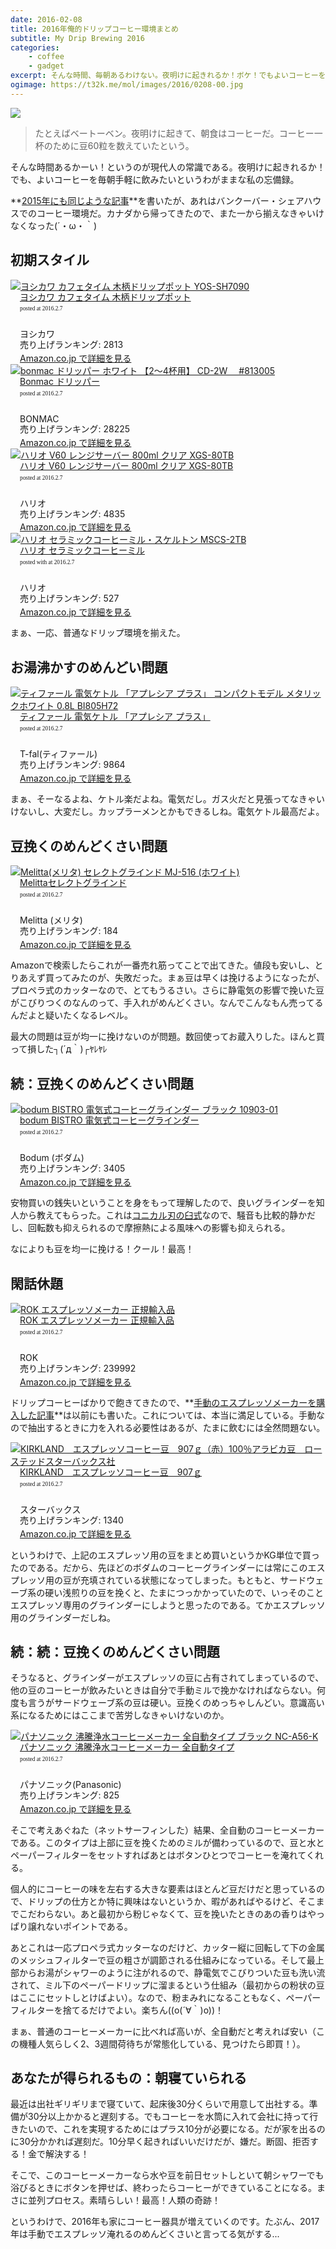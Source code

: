 ```yaml
---
date: 2016-02-08
title: 2016年俺的ドリップコーヒー環境まとめ
subtitle: My Drip Brewing 2016
categories: 
    - coffee
    - gadget
excerpt: そんな時間、毎朝あるわけない。夜明けに起きれるか！ボケ！でもよいコーヒーを毎朝手軽に飲みたいというわがままな私の実践。
ogimage: https://t32k.me/mol/images/2016/0208-00.jpg
---
```


![](/mol/images/2016/0208-00.jpg)

> たとえばベートーベン。夜明けに起きて、朝食はコーヒーだ。コーヒー一杯のために豆60粒を数えていたという。

そんな時間あるかーい！というのが現代人の常識である。夜明けに起きれるか！でも、よいコーヒーを毎朝手軽に飲みたいというわがままな私の忘備録。

**[2015年にも同じような記事](/mol/log/coffee-lovers/)**を書いたが、あれはバンクーバー・シェアハウスでのコーヒー環境だ。カナダから帰ってきたので、また一から揃えなきゃいけなくなった(´・ω・｀)

## 初期スタイル


<div class="azlink-box"><div class="azlink-image" style="float:left"><a href="http://www.amazon.co.jp/exec/obidos/ASIN/B000E5ZLQY/warikiru-22/" name="azlinklink" target="_blank"><img src="https://images-na.ssl-images-amazon.com/images/I/4115xLvHyuL._SL160_.jpg" alt="ヨシカワ カフェタイム 木柄ドリップポット YOS-SH7090" style="border:none" /></a></div><div class="azlink-info" style="float:left;margin-left:15px;line-height:120%"><div class="azlink-name" style="margin-bottom:10px;line-height:120%"><a href="http://www.amazon.co.jp/exec/obidos/ASIN/B000E5ZLQY/warikiru-22/" name="azlinklink" target="_blank">ヨシカワ カフェタイム 木柄ドリップポット</a><div class="azlink-powered-date" style="font-size:7pt;margin-top:5px;font-family:verdana;line-height:120%">posted at 2016.2.7</div></div><div class="azlink-detail"><br />ヨシカワ<br />売り上げランキング: 2813<br /></div><div class="azlink-link" style="margin-top:5px"><a href="http://www.amazon.co.jp/exec/obidos/ASIN/B000E5ZLQY/warikiru-22/" target="_blank">Amazon.co.jp で詳細を見る</a></div></div><div class="azlink-footer" style="clear:left"></div></div>

<div class="azlink-box"><div class="azlink-image" style="float:left"><a href="http://www.amazon.co.jp/exec/obidos/ASIN/B0050EOCXW/warikiru-22/" name="azlinklink" target="_blank"><img src="https://images-na.ssl-images-amazon.com/images/I/31wtbIFGlHL._SL160_.jpg" alt="bonmac ドリッパー ホワイト 【2～4杯用】 CD-2W　 #813005" style="border:none" /></a></div><div class="azlink-info" style="float:left;margin-left:15px;line-height:120%"><div class="azlink-name" style="margin-bottom:10px;line-height:120%"><a href="http://www.amazon.co.jp/exec/obidos/ASIN/B0050EOCXW/warikiru-22/" name="azlinklink" target="_blank">Bonmac ドリッパー</a><div class="azlink-powered-date" style="font-size:7pt;margin-top:5px;font-family:verdana;line-height:120%">posted at 2016.2.7</div></div><div class="azlink-detail"><br />BONMAC<br />売り上げランキング: 28225<br /></div><div class="azlink-link" style="margin-top:5px"><a href="http://www.amazon.co.jp/exec/obidos/ASIN/B0050EOCXW/warikiru-22/" target="_blank">Amazon.co.jp で詳細を見る</a></div></div><div class="azlink-footer" style="clear:left"></div></div>

<div class="azlink-box"><div class="azlink-image" style="float:left"><a href="http://www.amazon.co.jp/exec/obidos/ASIN/B000P4B4LU/warikiru-22/" name="azlinklink" target="_blank"><img src="https://images-na.ssl-images-amazon.com/images/I/414-r7wrUkL._SL160_.jpg" alt="ハリオ V60 レンジサーバー 800ml クリア XGS-80TB" style="border:none" /></a></div><div class="azlink-info" style="float:left;margin-left:15px;line-height:120%"><div class="azlink-name" style="margin-bottom:10px;line-height:120%"><a href="http://www.amazon.co.jp/exec/obidos/ASIN/B000P4B4LU/warikiru-22/" name="azlinklink" target="_blank">ハリオ V60 レンジサーバー 800ml クリア XGS-80TB</a><div class="azlink-powered-date" style="font-size:7pt;margin-top:5px;font-family:verdana;line-height:120%">posted at 2016.2.7</div></div><div class="azlink-detail"><br />ハリオ<br />売り上げランキング: 4835<br /></div><div class="azlink-link" style="margin-top:5px"><a href="http://www.amazon.co.jp/exec/obidos/ASIN/B000P4B4LU/warikiru-22/" target="_blank">Amazon.co.jp で詳細を見る</a></div></div><div class="azlink-footer" style="clear:left"></div></div>

<div class="azlink-box"><div class="azlink-image" style="float:left"><a href="http://www.amazon.co.jp/exec/obidos/ASIN/B001802PIQ/warikiru-22/" name="azlinklink" target="_blank"><img src="https://images-na.ssl-images-amazon.com/images/I/415JCWEK1sL._SL160_.jpg" alt="ハリオ セラミックコーヒーミル・スケルトン MSCS-2TB" style="border:none" /></a></div><div class="azlink-info" style="float:left;margin-left:15px;line-height:120%"><div class="azlink-name" style="margin-bottom:10px;line-height:120%"><a href="http://www.amazon.co.jp/exec/obidos/ASIN/B001802PIQ/warikiru-22/" name="azlinklink" target="_blank">ハリオ セラミックコーヒーミル</a><div class="azlink-powered-date" style="font-size:7pt;margin-top:5px;font-family:verdana;line-height:120%">posted with at 2016.2.7</div></div><div class="azlink-detail"><br />ハリオ<br />売り上げランキング: 527<br /></div><div class="azlink-link" style="margin-top:5px"><a href="http://www.amazon.co.jp/exec/obidos/ASIN/B001802PIQ/warikiru-22/" target="_blank">Amazon.co.jp で詳細を見る</a></div></div><div class="azlink-footer" style="clear:left"></div></div>

まぁ、一応、普通なドリップ環境を揃えた。

## お湯沸かすのめんどい問題

<div class="azlink-box"><div class="azlink-image" style="float:left"><a href="http://www.amazon.co.jp/exec/obidos/ASIN/B00LP0FEP0/warikiru-22/" name="azlinklink" target="_blank"><img src="https://images-na.ssl-images-amazon.com/images/I/41VA7U7ZKqL._SL160_.jpg" alt="ティファール 電気ケトル 「アプレシア プラス」 コンパクトモデル メタリックホワイト 0.8L BI805H72" style="border:none" /></a></div><div class="azlink-info" style="float:left;margin-left:15px;line-height:120%"><div class="azlink-name" style="margin-bottom:10px;line-height:120%"><a href="http://www.amazon.co.jp/exec/obidos/ASIN/B00LP0FEP0/warikiru-22/" name="azlinklink" target="_blank">ティファール 電気ケトル 「アプレシア プラス」</a><div class="azlink-powered-date" style="font-size:7pt;margin-top:5px;font-family:verdana;line-height:120%">posted at 2016.2.7</div></div><div class="azlink-detail"><br />T-fal(ティファール)<br />売り上げランキング: 9864<br /></div><div class="azlink-link" style="margin-top:5px"><a href="http://www.amazon.co.jp/exec/obidos/ASIN/B00LP0FEP0/warikiru-22/" target="_blank">Amazon.co.jp で詳細を見る</a></div></div><div class="azlink-footer" style="clear:left"></div></div>

まぁ、そーなるよね、ケトル楽だよね。電気だし。ガス火だと見張ってなきゃいけないし、大変だし。カップラーメンとかもできるしね。電気ケトル最高だよ。

## 豆挽くのめんどくさい問題

<div class="azlink-box"><div class="azlink-image" style="float:left"><a href="http://www.amazon.co.jp/exec/obidos/ASIN/B00068N40O/warikiru-22/" name="azlinklink" target="_blank"><img src="https://images-na.ssl-images-amazon.com/images/I/31HhZP1DdIL._SL160_.jpg" alt="Melitta(メリタ) セレクトグラインド MJ-516 (ホワイト)" style="border:none" /></a></div><div class="azlink-info" style="float:left;margin-left:15px;line-height:120%"><div class="azlink-name" style="margin-bottom:10px;line-height:120%"><a href="http://www.amazon.co.jp/exec/obidos/ASIN/B00068N40O/warikiru-22/" name="azlinklink" target="_blank">Melittaセレクトグラインド</a><div class="azlink-powered-date" style="font-size:7pt;margin-top:5px;font-family:verdana;line-height:120%">posted at 2016.2.7</div></div><div class="azlink-detail"><br />Melitta (メリタ)<br />売り上げランキング: 184<br /></div><div class="azlink-link" style="margin-top:5px"><a href="http://www.amazon.co.jp/exec/obidos/ASIN/B00068N40O/warikiru-22/" target="_blank">Amazon.co.jp で詳細を見る</a></div></div><div class="azlink-footer" style="clear:left"></div></div>

Amazonで検索したらこれが一番売れ筋ってことで出てきた。値段も安いし、とりあえず買ってみたのが、失敗だった。まぁ豆は早くは挽けるようになったが、プロペラ式のカッターなので、とてもうるさい。さらに静電気の影響で挽いた豆がこびりつくのなんのって、手入れがめんどくさい。なんでこんなもん売ってるんだよと疑いたくなるレベル。

最大の問題は豆が均一に挽けないのが問題。数回使ってお蔵入りした。ほんと買って損した┐(´д｀)┌ﾔﾚﾔﾚ

## 続：豆挽くのめんどくさい問題

<div class="azlink-box"><div class="azlink-image" style="float:left"><a href="http://www.amazon.co.jp/exec/obidos/ASIN/B005F2H7Z4/warikiru-22/" name="azlinklink" target="_blank"><img src="https://images-na.ssl-images-amazon.com/images/I/41yHVyqmAEL._SL160_.jpg" alt="bodum BISTRO 電気式コーヒーグラインダー ブラック 10903-01" style="border:none" /></a></div><div class="azlink-info" style="float:left;margin-left:15px;line-height:120%"><div class="azlink-name" style="margin-bottom:10px;line-height:120%"><a href="http://www.amazon.co.jp/exec/obidos/ASIN/B005F2H7Z4/warikiru-22/" name="azlinklink" target="_blank">bodum BISTRO 電気式コーヒーグラインダー </a><div class="azlink-powered-date" style="font-size:7pt;margin-top:5px;font-family:verdana;line-height:120%">posted at 2016.2.7</div></div><div class="azlink-detail"><br />Bodum (ボダム)<br />売り上げランキング: 3405<br /></div><div class="azlink-link" style="margin-top:5px"><a href="http://www.amazon.co.jp/exec/obidos/ASIN/B005F2H7Z4/warikiru-22/" target="_blank">Amazon.co.jp で詳細を見る</a></div></div><div class="azlink-footer" style="clear:left"></div></div>

安物買いの銭失いということを身をもって理解したので、良いグラインダーを知人から教えてもらった。これは[コニカル刃の臼式](http://cafict.com/make-coffee/grind-coffee-beans/electric-coffee-mill/)なので、騒音も比較的静かだし、回転数も抑えられるので摩擦熱による風味への影響も抑えられる。

なによりも豆を均一に挽ける！クール！最高！


## 閑話休題

<div class="azlink-box"><div class="azlink-image" style="float:left"><a href="http://www.amazon.co.jp/exec/obidos/ASIN/B00KXQF82G/warikiru-22/" name="azlinklink" target="_blank"><img src="https://images-na.ssl-images-amazon.com/images/I/512Mtr7T6pL._SL160_.jpg" alt="ROK エスプレッソメーカー 正規輸入品" style="border:none" /></a></div><div class="azlink-info" style="float:left;margin-left:15px;line-height:120%"><div class="azlink-name" style="margin-bottom:10px;line-height:120%"><a href="http://www.amazon.co.jp/exec/obidos/ASIN/B00KXQF82G/warikiru-22/" name="azlinklink" target="_blank">ROK エスプレッソメーカー 正規輸入品</a><div class="azlink-powered-date" style="font-size:7pt;margin-top:5px;font-family:verdana;line-height:120%">posted at 2016.2.7</div></div><div class="azlink-detail"><br />ROK<br />売り上げランキング: 239992<br /></div><div class="azlink-link" style="margin-top:5px"><a href="http://www.amazon.co.jp/exec/obidos/ASIN/B00KXQF82G/warikiru-22/" target="_blank">Amazon.co.jp で詳細を見る</a></div></div><div class="azlink-footer" style="clear:left"></div></div>

ドリップコーヒーばかりで飽きてきたので、**[手動のエスプレッソメーカーを購入した記事](/mol/log/rok-espresso-maker/)**は以前にも書いた。これについては、本当に満足している。手動なので抽出するときに力を入れる必要性はあるが、たまに飲むには全然問題ない。

<div class="azlink-box"><div class="azlink-image" style="float:left"><a href="http://www.amazon.co.jp/exec/obidos/ASIN/B003M71UUC/warikiru-22/" name="azlinklink" target="_blank"><img src="https://images-na.ssl-images-amazon.com/images/I/51bgWkVgXXL._SL160_.jpg" alt="KIRKLAND　エスプレッソコーヒー豆　907ｇ（赤）100％アラビカ豆　ローステッドスターバックス社" style="border:none" /></a></div><div class="azlink-info" style="float:left;margin-left:15px;line-height:120%"><div class="azlink-name" style="margin-bottom:10px;line-height:120%"><a href="http://www.amazon.co.jp/exec/obidos/ASIN/B003M71UUC/warikiru-22/" name="azlinklink" target="_blank">KIRKLAND　エスプレッソコーヒー豆　907ｇ</a><div class="azlink-powered-date" style="font-size:7pt;margin-top:5px;font-family:verdana;line-height:120%">posted at 2016.2.7</div></div><div class="azlink-detail"><br />スターバックス<br />売り上げランキング: 1340<br /></div><div class="azlink-link" style="margin-top:5px"><a href="http://www.amazon.co.jp/exec/obidos/ASIN/B003M71UUC/warikiru-22/" target="_blank">Amazon.co.jp で詳細を見る</a></div></div><div class="azlink-footer" style="clear:left"></div></div>

というわけで、上記のエスプレッソ用の豆をまとめ買いというかKG単位で買ったのである。だから、先ほどのボダムのコーヒーグラインダーには常にこのエスプレッソ用の豆が充填されている状態になってしまった。もともと、サードウェーブ系の硬い浅煎りの豆を挽くと、たまにつっかかっていたので、いっそのことエスプレッソ専用のグラインダーにしようと思ったのである。てかエスプレッソ用のグラインダーだしね。

## 続：続：豆挽くのめんどくさい問題

そうなると、グラインダーがエスプレッソの豆に占有されてしまっているので、他の豆のコーヒーが飲みたいときは自分で手動ミルで挽かなければならない。何度も言うがサードウェーブ系の豆は硬い。豆挽くのめっちゃしんどい。意識高い系になるためにはここまで苦労しなきゃいけないのか。

<div class="azlink-box"><div class="azlink-image" style="float:left"><a href="http://www.amazon.co.jp/exec/obidos/ASIN/B00O7HUQWE/warikiru-22/ref=nosim/" name="azlinklink" target="_blank"><img src="https://images-na.ssl-images-amazon.com/images/I/41VxBVASymL._SL160_.jpg" alt="パナソニック 沸騰浄水コーヒーメーカー 全自動タイプ ブラック NC-A56-K" style="border:none" /></a></div><div class="azlink-info" style="float:left;margin-left:15px;line-height:120%"><div class="azlink-name" style="margin-bottom:10px;line-height:120%"><a href="http://www.amazon.co.jp/exec/obidos/ASIN/B00O7HUQWE/warikiru-22/ref=nosim/" name="azlinklink" target="_blank">パナソニック 沸騰浄水コーヒーメーカー 全自動タイプ</a><div class="azlink-powered-date" style="font-size:7pt;margin-top:5px;font-family:verdana;line-height:120%">posted at 2016.2.7</div></div><div class="azlink-detail"><br />パナソニック(Panasonic)<br />売り上げランキング: 825<br /></div><div class="azlink-link" style="margin-top:5px"><a href="http://www.amazon.co.jp/exec/obidos/ASIN/B00O7HUQWE/warikiru-22/ref=nosim/" target="_blank">Amazon.co.jp で詳細を見る</a></div></div><div class="azlink-footer" style="clear:left"></div></div>

そこで考えあぐねた（ネットサーフィンした）結果、全自動のコーヒーメーカーである。このタイプは上部に豆を挽くためのミルが備わっているので、豆と水とペーパーフィルターをセットすればあとはボタンひとつでコーヒーを淹れてくれる。

個人的にコーヒーの味を左右する大きな要素はほとんど豆だけだと思っているので、ドリップの仕方とか特に興味はないというか、暇があればやるけど、そこまでこだわらない。あと最初から粉じゃなくて、豆を挽いたときのあの香りはやっぱり譲れないポイントである。

あとこれは一応プロペラ式カッターなのだけど、カッター縦に回転して下の金属のメッシュフィルターで豆の粗さが調節される仕組みになっている。そして最上部からお湯がシャワーのように注がれるので、静電気でこびりついた豆も洗い流されて、ミル下のペーパードリップに溜まるという仕組み（最初からの粉状の豆はここにセットしとけばよい）。なので、粉まみれになることもなく、ペーパーフィルターを捨てるだけでよい。楽ちん((o(´∀｀)o))！

まぁ、普通のコーヒーメーカーに比べれば高いが、全自動だと考えれば安い（この機種人気らしく2、3週間荷待ちが常態化している、見つけたら即買！）。

## あなたが得られるもの：朝寝ていられる

最近は出社ギリギリまで寝ていて、起床後30分くらいで用意して出社する。準備が30分以上かかると遅刻する。でもコーヒーを水筒に入れて会社に持って行きたいので、これを実現するためにはプラス10分が必要になる。だが家を出るのに30分かかれば遅刻だ。10分早く起きればいいだけだが、嫌だ。断固、拒否する！金で解決する！

そこで、このコーヒーメーカーなら水や豆を前日セットしといて朝シャワーでも浴びるときにボタンを押せば、終わったらコーヒーができていることになる。まさに並列プロセス。素晴らしい！最高！人類の奇跡！

というわけで、2016年も家にコーヒー器具が増えていくのです。たぶん、2017年は手動でエスプレッソ淹れるのめんどくさいと言ってる気がする...

